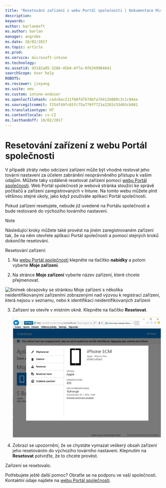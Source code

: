 ```yaml
---
title: "Resetování zařízení z webu Portál společnosti | Dokumentace Microsoftu"
description: 
keywords: 
author: barlanmsft
ms.author: barlan
manager: angrobe
ms.date: 10/02/2017
ms.topic: article
ms.prod: 
ms.service: microsoft-intune
ms.technology: 
ms.assetid: d3182a85-328b-45b4-bf7a-9f6249984641
searchScope: User help
ROBOTS: 
ms.reviewer: jieyang
ms.suite: ems
ms.custom: intune-enduser
ms.openlocfilehash: cadc8ac211f60fd767dbfa7d412b089c3c1c94ea
ms.sourcegitcommit: f254f49fc65fc75a779ff721e2202c53d03cb981
ms.translationtype: HT
ms.contentlocale: cs-CZ
ms.lasthandoff: 10/02/2017
---
```

# <a name="reset-your-device-from-the-company-portal-website"></a>Resetování zařízení z webu Portál společnosti

V případě ztráty nebo odcizení zařízení může být vhodné restovat jeho tovární nastavení za účelem zabránění neoprávněného přístupu k vašim údajům. Můžete taky vzdáleně resetovat zařízení pomocí [webu Portál společnosti](https://portal.manage.microsoft.com). Web Portál společnosti je webová stránka sloužící ke správě počítačů a zařízení zaregistrovaných v Intune. Na tomto webu můžete plnit většinou stejné úkoly, jako když používáte aplikaci Portál společnosti.

Pokud zařízení resetujete, nebude již uvedené na Portálu společnosti a bude restované do výchozího továrního nastavení.

> [!Note]
> Následující kroky můžete také provést na jiném zaregistrovaném zařízení tak, že na něm otevřete aplikaci Portál společnosti a pomocí stejných kroků dokončíte resetování. 

Resetování zařízení:

1.  Na [webu Portál společnosti](https://portal.manage.microsoft.com) klepněte na tlačítko __nabídky__ a potom vyberte __Moje zařízení__.

2. Na stránce __Moje zařízení__ vyberte název zařízení, které chcete přejmenovat.

  ![Snímek obrazovky se stránkou Moje zařízení s několika neidentifikovanými zařízeními zobrazenými nad výzvou k registraci zařízení, která nejsou v seznamu, nebo k identifikaci neidentifikovaných zařízení](./media/macOS_enroll_002_tap_here_banner.png)

3.  Zařízení se otevře v místním okně. Klepněte na tlačítko **Resetovat**.

    ![Všechny možnosti pro vybrané zařízení na webu Portál společnosti, včetně možnosti Přejmenovat, Odebrat, Resetovat zařízení, Resetovat heslo a Vzdálené uzamčení ](./media/iwp-screen-with-all-options.png)

4.  Zobrazí se upozornění, že se chystáte vymazat veškerý obsah zařízení jeho resetováním do výchozího továrního nastavení. Klepnutím na **Resetovat** potvrďte, že to chcete provést.

Zařízení se resetovalo.

Potřebujete ještě další pomoc? Obraťte se na podporu ve vaší společnosti. Kontaktní údaje najdete na [webu Portál společnosti](https://portal.manage.microsoft.com).
